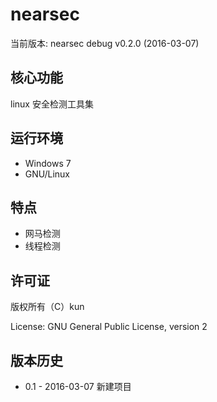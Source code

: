 nearsec
=========

当前版本: nearsec debug v0.2.0 (2016-03-07)


核心功能
--------
linux 安全检测工具集


运行环境
---------------------------
- Windows 7
- GNU/Linux


特点
--------
- 网马检测
- 线程检测


许可证
-------
版权所有（C）kun

License: GNU General Public License, version 2

版本历史
---------
- 0.1 - 2016-03-07 新建项目
